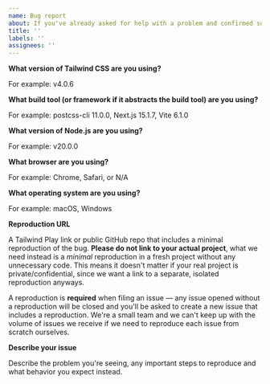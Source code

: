 ```yaml
---
name: Bug report
about: If you've already asked for help with a problem and confirmed something is broken with Tailwind CSS itself, create a bug report.
title: ''
labels: ''
assignees: ''
---
```


<!-- Please provide all of the information requested below. We're a small team and without all of this information it's not possible for us to help and your bug report will be closed. -->

**What version of Tailwind CSS are you using?**

For example: v4.0.6

**What build tool (or framework if it abstracts the build tool) are you using?**

For example: postcss-cli 11.0.0, Next.js 15.1.7, Vite 6.1.0

**What version of Node.js are you using?**

For example: v20.0.0

**What browser are you using?**

For example: Chrome, Safari, or N/A

**What operating system are you using?**

For example: macOS, Windows

**Reproduction URL**

A Tailwind Play link or public GitHub repo that includes a minimal reproduction of the bug. **Please do not link to your actual project**, what we need instead is a _minimal_ reproduction in a fresh project without any unnecessary code. This means it doesn't matter if your real project is private/confidential, since we want a link to a separate, isolated reproduction anyways.

A reproduction is **required** when filing an issue — any issue opened without a reproduction will be closed and you'll be asked to create a new issue that includes a reproduction. We're a small team and we can't keep up with the volume of issues we receive if we need to reproduce each issue from scratch ourselves.

**Describe your issue**

Describe the problem you're seeing, any important steps to reproduce and what behavior you expect instead.
